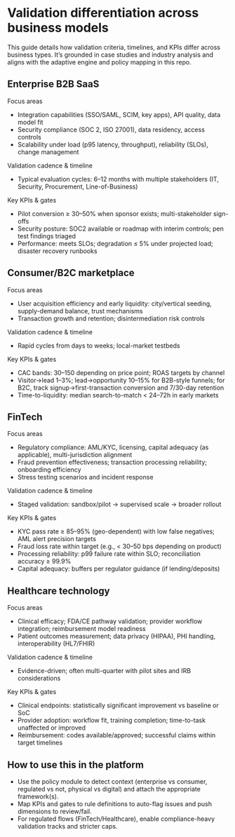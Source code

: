 # Validation differentiation across business models

This guide details how validation criteria, timelines, and KPIs differ across business types. It’s grounded in case studies and industry analysis and aligns with the adaptive engine and policy mapping in this repo.

## Enterprise B2B SaaS

Focus areas

- Integration capabilities (SSO/SAML, SCIM, key apps), API quality, data model fit
- Security compliance (SOC 2, ISO 27001), data residency, access controls
- Scalability under load (p95 latency, throughput), reliability (SLOs), change management

Validation cadence & timeline

- Typical evaluation cycles: 6–12 months with multiple stakeholders (IT, Security, Procurement, Line-of-Business)

Key KPIs & gates

- Pilot conversion ≥ 30–50% when sponsor exists; multi-stakeholder sign-offs
- Security posture: SOC2 available or roadmap with interim controls; pen test findings triaged
- Performance: meets SLOs; degradation ≤ 5% under projected load; disaster recovery runbooks

## Consumer/B2C marketplace

Focus areas

- User acquisition efficiency and early liquidity: city/vertical seeding, supply-demand balance, trust mechanisms
- Transaction growth and retention; disintermediation risk controls

Validation cadence & timeline

- Rapid cycles from days to weeks; local-market testbeds

Key KPIs & gates

- CAC bands: $30–$150 depending on price point; ROAS targets by channel
- Visitor→lead 1–3%; lead→opportunity 10–15% for B2B-style funnels; for B2C, track signup→first-transaction conversion and 7/30-day retention
- Time-to-liquidity: median search-to-match < 24–72h in early markets

## FinTech

Focus areas

- Regulatory compliance: AML/KYC, licensing, capital adequacy (as applicable), multi-jurisdiction alignment
- Fraud prevention effectiveness; transaction processing reliability; onboarding efficiency
- Stress testing scenarios and incident response

Validation cadence & timeline

- Staged validation: sandbox/pilot → supervised scale → broader rollout

Key KPIs & gates

- KYC pass rate ≥ 85–95% (geo-dependent) with low false negatives; AML alert precision targets
- Fraud loss rate within target (e.g., < 30–50 bps depending on product)
- Processing reliability: p99 failure rate within SLO; reconciliation accuracy ≥ 99.9%
- Capital adequacy: buffers per regulator guidance (if lending/deposits)

## Healthcare technology

Focus areas

- Clinical efficacy; FDA/CE pathway validation; provider workflow integration; reimbursement model readiness
- Patient outcomes measurement; data privacy (HIPAA), PHI handling, interoperability (HL7/FHIR)

Validation cadence & timeline

- Evidence-driven; often multi-quarter with pilot sites and IRB considerations

Key KPIs & gates

- Clinical endpoints: statistically significant improvement vs baseline or SoC
- Provider adoption: workflow fit, training completion; time-to-task unaffected or improved
- Reimbursement: codes available/approved; successful claims within target timelines

## How to use this in the platform

- Use the policy module to detect context (enterprise vs consumer, regulated vs not, physical vs digital) and attach the appropriate framework(s).
- Map KPIs and gates to rule definitions to auto-flag issues and push dimensions to review/fail.
- For regulated flows (FinTech/Healthcare), enable compliance-heavy validation tracks and stricter caps.
